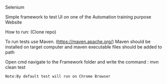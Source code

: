 Selenium
 
Simple framework to test UI on one of the Automation training purpose Website
 
How to run:
(Clone repo)
 
To run tests use Maven. (https://maven.apache.org/) Maven should be installed on target computer and maven executable files should be added to path
 
Open cmd navigate to the Framework folder and write the command :
mvn clean test
 ```diff
 Note:By default test will run on Chrome Browser
